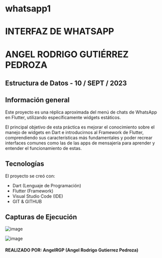 # whatsapp1

# INTERFAZ DE WHATSAPP
# ANGEL RODRIGO GUTIÉRREZ PEDROZA
## Estructura de Datos - 10 / SEPT / 2023

## Información general
Este proyecto es una réplica aproximada del menú de chats de WhatsApp en Flutter, utilizando específicamente widgets estáticos.

El principal objetivo de esta práctica es mejorar el conocimiento sobre el manejo de widgets en Dart e introducirnos al Framework de Flutter, comprendiendo sus características más fundamentales y poder recrear interfaces comunes como las de las apps de mensajería para aprender y entender el funcionamiento de estas.
	
## Tecnologías
El proyecto se creó con:
* Dart (Lenguaje de Programación)
* Flutter (Framework)
* Visual Studio Code (IDE)
* GIT & GITHUB

## Capturas de Ejecución

![image](https://github.com/ANGEL-RODRIGO-GUTIERREZ-PEDROZA/whatsapp1/assets/144573491/1adf6f5b-7c17-4dde-9b06-c086eab7c7c3)

![image](https://github.com/ANGEL-RODRIGO-GUTIERREZ-PEDROZA/whatsapp1/assets/144573491/d3d1f2c9-5fe5-43b0-b34d-168ca6955115)

#### REALIZADO POR: AngelRGP (Angel Rodrigo Gutierrez Pedroza) 